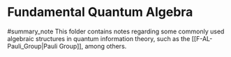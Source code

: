 # Fundamental Quantum Algebra
#summary_note
This folder contains notes regarding some commonly used algebraic structures in quantum information theory, such as the [[F-AL-Pauli_Group|Pauli Group]], among others.